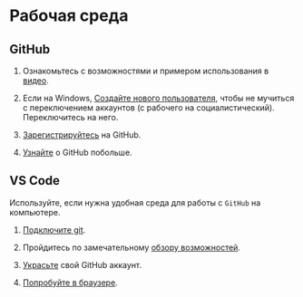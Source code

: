 # Рабочая среда

## GitHub
1. Ознакомьтесь с возможностями и примером использования в [видео](https://youtu.be/1B_EYsIx_p0).

1. Если на Windows, [Создайте нового пользователя](https://youtu.be/OVYFpZsi78Y), чтобы не мучиться с переключением аккаунтов (с рабочего на социалистический). Переключитесь на него.

1. [Зарегистрируйтесь](https://vertex-academy.com/tutorials/ru/kak-zaregistrirovatsya-na-`GitHub`/) на GitHub.

1. [Узнайте](https://youtu.be/uJJ8iWHIe8g) о GitHub побольше.

## VS Code
Используйте, если нужна удобная среда для работы с `GitHub` на компьютере.

1. [Подключите git](https://youtu.be/P61d0FJJhiQ).

1. Пройдитесь по замечательному [обзору возможностей](https://www.youtube.com/watch?v=Y4ezhxE7HPw).

1. [Украсьте](https://www.youtube.com/watch?v=O8knJcn5b-w) свой GitHub аккаунт.

1. [Попробуйте в браузере](https://youtu.be/hz49T02Jqvs?t=277).